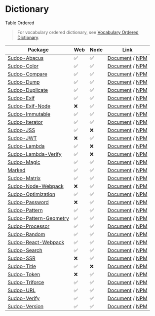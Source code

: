 # Dictionary

Table Ordered

> For vocabulary ordered dictionary, see [Vocabulary Ordered Dictionary](./vocabulary).

| Package                                                                  | Web | Node | Link                                                                                         |
| ------------------------------------------------------------------------ | --- | ---- | -------------------------------------------------------------------------------------------- |
| [Sudoo-Abacus](//github.com/SudoDotDog/Sudoo-Abacus)                     | ✅   | ✅    | [Document](//abacus.sudo.dog) / [NPM](//npmjs.com/package/@sudoo/abacus)                     |
| [Sudoo-Color](//github.com/SudoDotDog/Sudoo-Color)                       | ✅   | ✅    | [Document](//color.sudo.dog) / [NPM](//npmjs.com/package/@sudoo/color)                       |
| [Sudoo-Compare](//github.com/SudoDotDog/Sudoo-Compare)                   | ✅   | ✅    | [Document](//compare.sudo.dog) / [NPM](//npmjs.com/package/@sudoo/compare)                   |
| [Sudoo-Dump](//github.com/SudoDotDog/Sudoo-Dump)                         | ✅   | ✅    | [Document](//dump.sudo.dog) / [NPM](//npmjs.com/package/@sudoo/dump)                         |
| [Sudoo-Duplicate](//github.com/SudoDotDog/Sudoo-Duplicate)               | ✅   | ✅    | [Document](//duplicate.sudo.dog) / [NPM](//npmjs.com/package/@sudoo/duplicate)               |
| [Sudoo-Exif](//github.com/SudoDotDog/Sudoo-Exif)                         | ✅   | ✅    | [Document](//exif.sudo.dog) / [NPM](//npmjs.com/package/@sudoo/exif)                         |
| [Sudoo-Exif-Node](//github.com/SudoDotDog/Sudoo-Exif-Node)               | ❌   | ✅    | [Document](//exif-node.sudo.dog) / [NPM](//npmjs.com/package/@sudoo/exif-node)               |
| [Sudoo-Immutable](//github.com/SudoDotDog/Sudoo-Immutable)               | ✅   | ✅    | [Document](//immutable.sudo.dog) / [NPM](//npmjs.com/package/@sudoo/immutable)               |
| [Sudoo-Iterator](//github.com/SudoDotDog/Sudoo-Iterator)                 | ✅   | ✅    | [Document](//iterator.sudo.dog) / [NPM](//npmjs.com/package/@sudoo/iterator)                 |
| [Sudoo-JSS](//github.com/SudoDotDog/Sudoo-JSS)                           | ✅   | ❌    | [Document](//jss.sudo.dog) / [NPM](//npmjs.com/package/@sudoo/jss)                           |
| [Sudoo-JWT](//github.com/SudoDotDog/Sudoo-JWT)                           | ❌   | ✅    | [Document](//jwt.sudo.dog) / [NPM](//npmjs.com/package/@sudoo/jwt)                           |
| [Sudoo-Lambda](//github.com/SudoDotDog/Sudoo-Lambda)                     | ✅   | ❌    | [Document](//lambda.sudo.dog) / [NPM](//npmjs.com/package/@sudoo/lambda)                     |
| [Sudoo-Lambda-Verify](//github.com/SudoDotDog/Sudoo-Lambda-Verify)       | ✅   | ❌    | [Document](//lambda-verify.sudo.dog) / [NPM](//npmjs.com/package/@sudoo/lambda-verify)       |
| [Sudoo-Magic](//github.com/SudoDotDog/Sudoo-Magic)                       | ✅   | ✅    | [Document](//magic.sudo.dog) / [NPM](//npmjs.com/package/@sudoo/magic)                       |
| [Marked](//github.com/SudoDotDog/Marked)                                 | ✅   | ✅    | [Document](//marked.sudo.dog) / [NPM](//npmjs.com/package/@sudoo/marked)                     |
| [Sudoo-Matrix](//github.com/SudoDotDog/Sudoo-Matrix)                     | ✅   | ✅    | [Document](//matrix.sudo.dog) / [NPM](//npmjs.com/package/@sudoo/matrix)                     |
| [Sudoo-Node-Webpack](//github.com/SudoDotDog/Sudoo-Node-Webpack)         | ❌   | ✅    | [Document](//node-webpack.sudo.dog) / [NPM](//npmjs.com/package/@sudoo/webpack-node)         |
| [Sudoo-Optimization](//github.com/SudoDotDog/Sudoo-Optimization)         | ✅   | ✅    | [Document](//optimization.sudo.dog) / [NPM](//npmjs.com/package/@sudoo/optimization)         |
| [Sudoo-Password](//github.com/SudoDotDog/Sudoo-Password)                 | ❌   | ✅    | [Document](//password.sudo.dog) / [NPM](//npmjs.com/package/@sudoo/password)                 |
| [Sudoo-Pattern](//github.com/SudoDotDog/Sudoo-Pattern)                   | ✅   | ✅    | [Document](//pattern.sudo.dog) / [NPM](//npmjs.com/package/@sudoo/pattern)                   |
| [Sudoo-Pattern-Geometry](//github.com/SudoDotDog/Sudoo-Pattern-Geometry) | ✅   | ✅    | [Document](//pattern-geometry.sudo.dog) / [NPM](//npmjs.com/package/@sudoo/pattern-geometry) |
| [Sudoo-Processor](//github.com/SudoDotDog/Sudoo-Processor)               | ✅   | ✅    | [Document](//processor.sudo.dog) / [NPM](//npmjs.com/package/@sudoo/processor)               |
| [Sudoo-Random](//github.com/SudoDotDog/Sudoo-Random)                     | ✅   | ✅    | [Document](//random.sudo.dog) / [NPM](//npmjs.com/package/@sudoo/random)                     |
| [Sudoo-React-Webpack](//github.com/SudoDotDog/Sudoo-React-Webpack)       | ✅   | ✅    | [Document](//react-webpack.sudo.dog) / [NPM](//npmjs.com/package/@sudoo/webpack-react)       |
| [Sudoo-Search](//github.com/SudoDotDog/Sudoo-Search)                     | ✅   | ✅    | [Document](//search.sudo.dog) / [NPM](//npmjs.com/package/@sudoo/search)                     |
| [Sudoo-SSR](//github.com/SudoDotDog/Sudoo-SSR)                           | ❌   | ✅    | [Document](//ssr.sudo.dog) / [NPM](//npmjs.com/package/@sudoo/ssr)                           |
| [Sudoo-Title](//github.com/SudoDotDog/Sudoo-Title)                       | ✅   | ❌    | [Document](//title.sudo.dog) / [NPM](//npmjs.com/package/@sudoo/title)                       |
| [Sudoo-Token](//github.com/SudoDotDog/Sudoo-Token)                       | ❌   | ✅    | [Document](//token.sudo.dog) / [NPM](//npmjs.com/package/@sudoo/token)                       |
| [Sudoo-Triforce](//github.com/SudoDotDog/Sudoo-Triforce)                 | ✅   | ✅    | [Document](//triforce.sudo.dog) / [NPM](//npmjs.com/package/@sudoo/triforce)                 |
| [Sudoo-URL](//github.com/SudoDotDog/Sudoo-URL)                           | ✅   | ✅    | [Document](//url.sudo.dog) / [NPM](//npmjs.com/package/@sudoo/url)                           |
| [Sudoo-Verify](//github.com/SudoDotDog/Sudoo-Verify)                     | ✅   | ✅    | [Document](//verify.sudo.dog) / [NPM](//npmjs.com/package/@sudoo/verify)                     |
| [Sudoo-Version](//github.com/SudoDotDog/Sudoo-Version)                   | ✅   | ✅    | [Document](//version.sudo.dog) / [NPM](//npmjs.com/package/@sudoo/version)                   |
